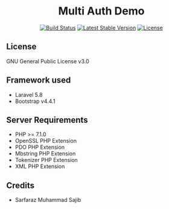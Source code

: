



<center>
    <h1>Multi Auth Demo</h1>
    <p><p/>
    <p align="center">

<a href="https://travis-ci.org/laravel/framework"><img src="https://travis-ci.org/laravel/framework.svg" alt="Build Status"></a>
<a href="https://packagist.org/packages/laravel/framework"><img src="https://poser.pugx.org/laravel/framework/v/stable.svg" alt="Latest Stable Version"></a>
<a href="https://packagist.org/packages/laravel/framework"><img src="https://poser.pugx.org/laravel/framework/license.svg" alt="License"></a>
    </p>
</center>


## License

GNU General Public License v3.0

## Framework used

* Laravel 5.8     
* Bootstrap v4.4.1

## Server Requirements

* PHP >= 7.1.0
* OpenSSL PHP Extension
* PDO PHP Extension       
* Mbstring PHP Extension
* Tokenizer PHP Extension
* XML PHP Extension    
    
## Credits

* Sarfaraz Muhammad Sajib
